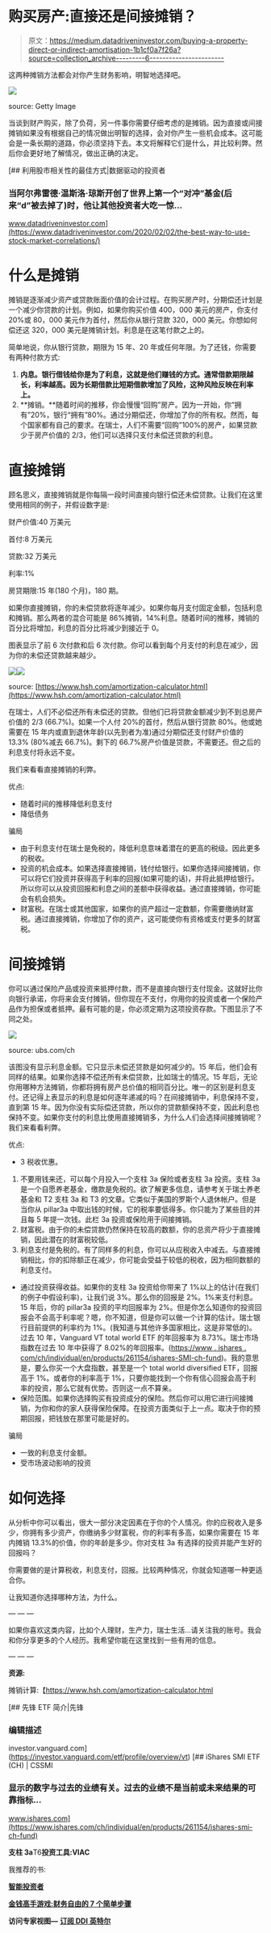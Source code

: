 # 购买房产:直接还是间接摊销？

> 原文：<https://medium.datadriveninvestor.com/buying-a-property-direct-or-indirect-amortisation-1b1cf0a7f26a?source=collection_archive---------6----------------------->

这两种摊销方法都会对你产生财务影响，明智地选择吧。

![](img/bc257e07cf5129153808cfcb5bd3462a.png)

source: Getty Image

当谈到财产购买，除了负荷，另一件事你需要仔细考虑的是摊销。因为直接或间接摊销如果没有根据自己的情况做出明智的选择，会对你产生一些机会成本。这可能会是一条长期的道路，你必须坚持下去。本文将解释它们是什么，并比较利弊。然后你会更好地了解情况，做出正确的决定。

[](https://www.datadriveninvestor.com/2020/02/02/the-best-way-to-use-stock-market-correlations/) [## 利用股市相关性的最佳方式|数据驱动的投资者

### 当阿尔弗雷德·温斯洛·琼斯开创了世界上第一个“对冲”基金(后来“d”被去掉了)时，他让其他投资者大吃一惊…

www.datadriveninvestor.com](https://www.datadriveninvestor.com/2020/02/02/the-best-way-to-use-stock-market-correlations/) 

# **什么是摊销**

摊销是逐渐减少资产或贷款账面价值的会计过程。在购买房产时，分期偿还计划是一个减少你贷款的计划。例如，如果你购买价值 400，000 美元的房产，你支付 20%或 80，000 美元作为首付，然后你从银行贷款 320，000 美元。你想如何偿还这 320，000 美元是摊销计划。利息是在这笔付款之上的。

简单地说，你从银行贷款，期限为 15 年、20 年或任何年限。为了还钱，你需要有两种付款方式:

1.  **内息。银行借钱给你是为了利息，这就是他们赚钱的方式。通常借款期限越长，利率越高。因为长期借款比短期借款增加了风险，这种风险反映在利率上。**
2.  **摊销。**随着时间的推移，你会慢慢“回购”房产。因为一开始，你“拥有”20%，银行“拥有”80%。通过分期偿还，你增加了你的所有权。然而，每个国家都有自己的要求。在瑞士，人们不需要“回购”100%的房产，如果贷款少于房产价值的 2/3，他们可以选择只支付未偿还贷款的利息。

# 直接摊销

顾名思义，直接摊销就是你每隔一段时间直接向银行偿还未偿贷款。让我们在这里使用相同的例子，并假设数字是:

财产价值:40 万美元

首付:8 万美元

贷款:32 万美元

利率:1%

房贷期限:15 年(180 个月)，180 期。

如果你直接摊销，你的未偿贷款将逐年减少。如果你每月支付固定金额，包括利息和摊销。那么两者的混合可能是 86%摊销，14%利息。随着时间的推移，摊销的百分比将增加，利息的百分比将减少到接近于 0。

图表显示了前 6 次付款和后 6 次付款。你可以看到每个月支付的利息在减少，因为你的未偿还贷款越来越少。

![](img/d081cce1fdf231b5a11f5c89a3d89eb6.png)![](img/b17c4ba03f82a6849c79259ecc42bb0a.png)

source: [https://www.hsh.com/amortization-calculator.html](https://www.hsh.com/amortization-calculator.html)

在瑞士，人们不必偿还所有未偿还的贷款。但他们已将贷款金额减少到不到总房产价值的 2/3 (66.7%)。如果一个人付 20%的首付，然后从银行贷款 80%。他或她需要在 15 年内或直到退休年龄(以先到者为准)通过分期偿还支付财产价值的 13.3% (80%减去 66.7%)。剩下的 66.7%房产价值是贷款，不需要还。但之后的利息支付将永远不变。

我们来看看直接摊销的利弊。

优点:

*   随着时间的推移降低利息支付
*   降低债务

骗局

*   由于利息支付在瑞士是免税的，降低利息意味着潜在的更高的税级。因此更多的税收。
*   投资的机会成本。如果选择直接摊销，钱付给银行。如果你选择间接摊销，你可以将它们投资并获得高于利率的回报(如果可能的话)，并将此抵押给银行。所以你可以从投资回报和利息之间的差额中获得收益。通过直接摊销，你可能会有机会损失。
*   财富税。在瑞士或其他国家，如果你的资产超过一定数额，你需要缴纳财富税。通过直接摊销，你增加了你的资产，这可能使你有资格或支付更多的财富税。

# **间接摊销**

你可以通过保险产品或投资来抵押付款，而不是直接向银行支付现金。这就好比你向银行承诺，你将来会支付摊销，但你现在不支付，你用你的投资或者一个保险产品作为担保或者抵押。最有可能的是，你必须定期为这项投资存款。下图显示了不同之处。

![](img/7fbd44d7a67ddfff121c5348cf74ad3c.png)

source: ubs.com/ch

该图没有显示利息金额。它只显示未偿还贷款是如何减少的。15 年后，他们会有同样的结果。如果你选择不偿还所有未偿贷款，比如瑞士的情况。15 年后，无论你用哪种方法摊销，你都将拥有房产总价值的相同百分比。唯一的区别是利息支付。还记得上表显示的利息是如何逐年递减的吗？在间接摊销中，利息保持不变，直到第 15 年。因为你没有实际偿还贷款，所以你的贷款额保持不变，因此利息也保持不变。如果你支付的利息比使用直接摊销多，为什么人们会选择间接摊销呢？我们来看看利弊。

优点:

*   3 税收优惠。

1.  不要用钱来还，可以每个月投入一个支柱 3a 保险或者支柱 3a 投资。支柱 3a 是一个自愿养老基金，缴款是免税的。欲了解更多信息，请参考关于瑞士养老基金和 T2 支柱 3a 和 T3 的文章。它类似于美国的罗斯个人退休帐户。但是当你从 pillar3a 中取出钱的时候，它的税率要低得多。你只能为了某些目的并且每 5 年提一次钱。此栏 3a 投资或保险用于间接摊销。
2.  财富税。由于你的未偿贷款仍然保持在较高的数额，你的总资产将少于直接摊销，因此潜在的财富税较低。
3.  利息支付是免税的。有了同样多的利息，你可以从应税收入中减去。与直接摊销相比，你的扣除额正在减少，你可能会受益于较低的税收，因为相同数额的利息支付。

*   通过投资获得收益。如果你的支柱 3a 投资给你带来了 1%以上的估计(在我们的例子中假设利率)，让我们说 3%。那么你的回报是 2%。1%来支付利息。15 年后，你的 pillar3a 投资的平均回报率为 2%。但是你怎么知道你的投资回报会不会高于利率呢？嗯，你不知道，但是你可以做一个计算的估计。瑞士银行目前提供的利率约为 1%。(我知道与其他许多国家相比，这是非常低的)。过去 10 年，Vanguard VT total world ETF 的年回报率为 8.73%。瑞士市场指数在过去 10 年中获得了 8.02%的年回报率。([https://www . ishares . com/ch/individual/en/products/261154/ishares-SMI-ch-fund](https://www.ishares.com/ch/individual/en/products/261154/ishares-smi-ch-fund))。我的意思是，要么你买一个大盘指数，甚至是一个 total world diversified ETF，回报高于 1%。或者你的利率高于 1%，只要你能找到一个你有信心回报会高于利率的投资，那么它就有优势。否则这一点不算亲。
*   保险范围。如果你选择购买有投资成分的保险。然后你可以用它进行间接摊销，为你和你的家人获得保险保障。在投资方面类似于上一点。取决于你的预期回报，把钱放在那里可能是好的。

骗局

*   一致的利息支付金额。
*   受市场波动影响的投资

# 如何选择

从分析中你可以看出，很大一部分决定因素在于你的个人情况。你的应税收入是多少，你拥有多少资产，你缴纳多少财富税，你的利率有多高，如果你需要在 15 年内摊销 13.3%的价值，你的年龄是多少。你对支柱 3a 有选择的投资并能产生好的回报吗？

你需要做的是计算税收，利息支付，回报。比较两种情况，你就会知道哪一种更适合你。

让我知道你选择哪种方法，为什么。

— — —

如果你喜欢这类内容，比如个人理财，生产力，瑞士生活…请关注我的账号。我会和你分享更多的个人经历。我希望你能在这里找到一些有用的信息。

— — —

**资源:**

摊销计算:【https://www.hsh.com/amortization-calculator.html 

 [## 先锋 ETF 简介|先锋

### 编辑描述

investor.vanguard.com](https://investor.vanguard.com/etf/profile/overview/vt) [](https://www.ishares.com/ch/individual/en/products/261154/ishares-smi-ch-fund) [## iShares SMI ETF (CH) | CSSMI

### 显示的数字与过去的业绩有关。过去的业绩不是当前或未来结果的可靠指标…

www.ishares.com](https://www.ishares.com/ch/individual/en/products/261154/ishares-smi-ch-fund) 

**支柱 3a**T6**投资工具:VIAC**

我推荐的书:

[**智能投资者**](https://amzn.to/2z2GE8t)

[**金钱高手游戏:财务自由的 7 个简单步骤**](https://amzn.to/2VUj6vE)

**访问专家视图—** [**订阅 DDI 英特尔**](https://datadriveninvestor.com/ddi-intel)